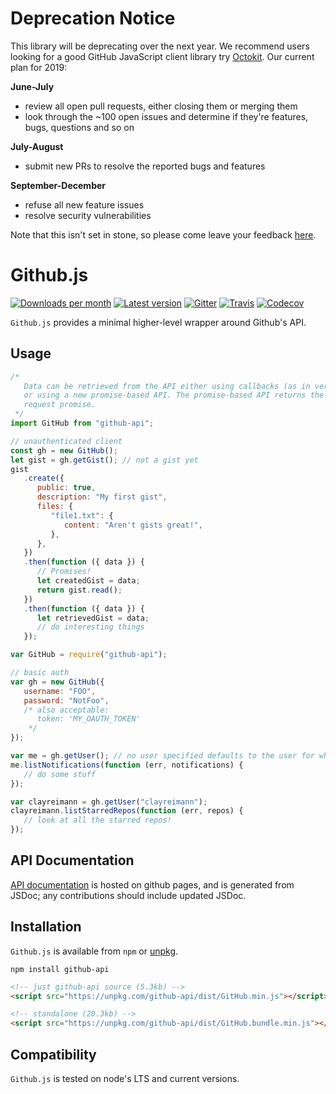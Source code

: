 # Deprecation Notice

This library will be deprecating over the next year. We recommend users looking for a good GitHub JavaScript client library try [Octokit](https://github.com/octokit/rest.js/). Our current plan for 2019:

**June-July**

-  review all open pull requests, either closing them or merging them
-  look through the ~100 open issues and determine if they're features, bugs, questions and so on

**July-August**

-  submit new PRs to resolve the reported bugs and features

**September-December**

-  refuse all new feature issues
-  resolve security vulnerabilities

Note that this isn't set in stone, so please come leave your feedback [here](https://github.com/github-tools/github/issues/564).

# Github.js

[![Downloads per month](https://img.shields.io/npm/dm/github-api.svg?maxAge=2592000)][npm-package]
[![Latest version](https://img.shields.io/npm/v/github-api.svg?maxAge=3600)][npm-package]
[![Gitter](https://img.shields.io/gitter/room/github-tools/github.js.svg?maxAge=2592000)][gitter]
[![Travis](https://img.shields.io/travis/github-tools/github.svg?maxAge=60)][travis-ci]
[![Codecov](https://img.shields.io/codecov/c/github/github-tools/github.svg?maxAge=2592000)][codecov]

`Github.js` provides a minimal higher-level wrapper around Github's API.

## Usage

```javascript
/*
   Data can be retrieved from the API either using callbacks (as in versions < 1.0)
   or using a new promise-based API. The promise-based API returns the raw Axios
   request promise.
 */
import GitHub from "github-api";

// unauthenticated client
const gh = new GitHub();
let gist = gh.getGist(); // not a gist yet
gist
   .create({
      public: true,
      description: "My first gist",
      files: {
         "file1.txt": {
            content: "Aren't gists great!",
         },
      },
   })
   .then(function ({ data }) {
      // Promises!
      let createdGist = data;
      return gist.read();
   })
   .then(function ({ data }) {
      let retrievedGist = data;
      // do interesting things
   });
```

```javascript
var GitHub = require("github-api");

// basic auth
var gh = new GitHub({
   username: "FOO",
   password: "NotFoo",
   /* also acceptable:
      token: 'MY_OAUTH_TOKEN'
    */
});

var me = gh.getUser(); // no user specified defaults to the user for whom credentials were provided
me.listNotifications(function (err, notifications) {
   // do some stuff
});

var clayreimann = gh.getUser("clayreimann");
clayreimann.listStarredRepos(function (err, repos) {
   // look at all the starred repos!
});
```

## API Documentation

[API documentation][docs] is hosted on github pages, and is generated from JSDoc; any contributions
should include updated JSDoc.

## Installation

`Github.js` is available from `npm` or [unpkg][unpkg].

```shell
npm install github-api
```

```html
<!-- just github-api source (5.3kb) -->
<script src="https://unpkg.com/github-api/dist/GitHub.min.js"></script>

<!-- standalone (20.3kb) -->
<script src="https://unpkg.com/github-api/dist/GitHub.bundle.min.js"></script>
```

## Compatibility

`Github.js` is tested on node's LTS and current versions.

[codecov]: https://codecov.io/github/github-tools/github?branch=master
[docs]: http://github-tools.github.io/github/
[gitter]: https://gitter.im/github-tools/github
[npm-package]: https://www.npmjs.com/package/github-api/
[unpkg]: https://unpkg.com/github-api/
[travis-ci]: https://travis-ci.org/github-tools/github
